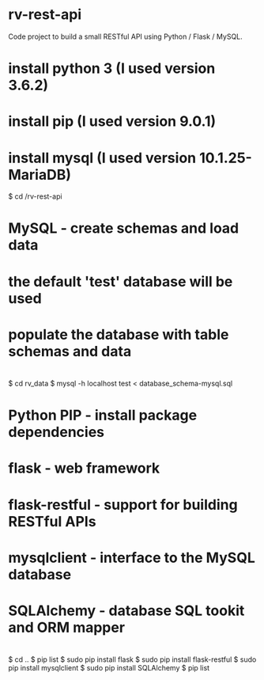 # rv-rest-api
Code project to build a small RESTful API using Python / Flask / MySQL.

# install python 3 (I used version 3.6.2)
# install pip      (I used version 9.0.1)
# install mysql    (I used version 10.1.25-MariaDB)

$ cd <install-directory>/rv-rest-api

# MySQL - create schemas and load data
#
# the default 'test' database will be used
# populate the database with table schemas and data
#
$ cd rv_data
$ mysql -h localhost test < database_schema-mysql.sql


# Python PIP - install package dependencies
#
# flask           - web framework
# flask-restful   - support for building RESTful APIs
# mysqlclient     - interface to the MySQL database
# SQLAlchemy      - database SQL tookit and ORM mapper
#
$ cd ..
$ pip list
$ sudo pip install flask
$ sudo pip install flask-restful
$ sudo pip install mysqlclient
$ sudo pip install SQLAlchemy
$ pip list

